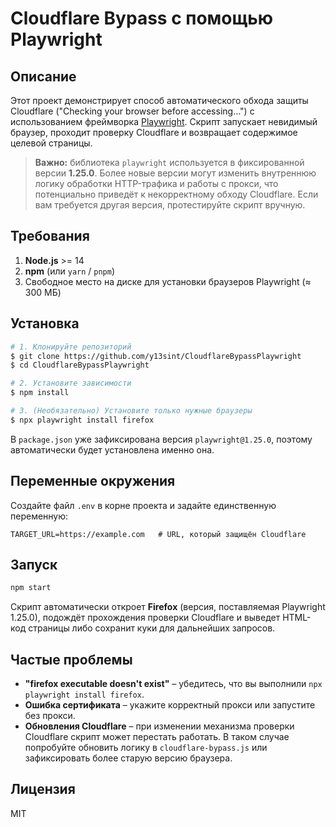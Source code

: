 # Cloudflare Bypass с помощью Playwright

## Описание
Этот проект демонстрирует способ автоматического обхода защиты Cloudflare ("Checking your browser before accessing…") c использованием фреймворка [Playwright](https://playwright.dev/). Скрипт запускает невидимый браузер, проходит проверку Cloudflare и возвращает содержимое целевой страницы.

> **Важно:** библиотека `playwright` используется в фиксированной версии **1.25.0**. Более новые версии могут изменить внутреннюю логику обработки HTTP-трафика и работы с прокси, что потенциально приведёт к некорректному обходу Cloudflare. Если вам требуется другая версия, протестируйте скрипт вручную.

## Требования
1. **Node.js** >= 14
2. **npm** (или `yarn` / `pnpm`)
3. Свободное место на диске для установки браузеров Playwright (≈ 300 МБ)

## Установка
```bash
# 1. Клонируйте репозиторий
$ git clone https://github.com/y13sint/CloudflareBypassPlaywright
$ cd CloudflareBypassPlaywright

# 2. Установите зависимости
$ npm install

# 3. (Необязательно) Установите только нужные браузеры
$ npx playwright install firefox
```
В `package.json` уже зафиксирована версия `playwright@1.25.0`, поэтому автоматически будет установлена именно она.

## Переменные окружения
Создайте файл `.env` в корне проекта и задайте единственную переменную:
```env
TARGET_URL=https://example.com   # URL, который защищён Cloudflare
```

## Запуск
```bash
npm start
```
Скрипт автоматически откроет **Firefox** (версия, поставляемая Playwright 1.25.0), подождёт прохождения проверки Cloudflare и выведет HTML-код страницы либо сохранит куки для дальнейших запросов.

## Частые проблемы
* **"firefox executable doesn't exist"** – убедитесь, что вы выполнили `npx playwright install firefox`.
* **Ошибка сертификата** – укажите корректный прокси или запустите без прокси.
* **Обновления Cloudflare** – при изменении механизма проверки Cloudflare скрипт может перестать работать. В таком случае попробуйте обновить логику в `cloudflare-bypass.js` или зафиксировать более старую версию браузера.

## Лицензия
MIT

